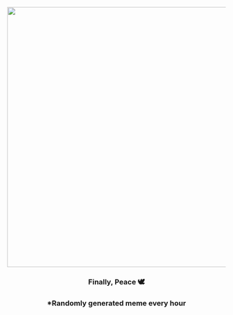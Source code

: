 <p align="center">
        <img src="https://i.redd.it/clo4t90u7dp91.jpg" width="600" height="600">
        </p>
        <h3 align="center">Finally, Peace 🕊️</h3>
        <h3 align="center">*Randomly generated meme every hour</h3>
    